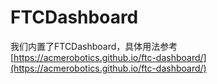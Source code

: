 # FTCDashboard

我们内置了FTCDashboard，具体用法参考 [https://acmerobotics.github.io/ftc-dashboard/](https://acmerobotics.github.io/ftc-dashboard/)
